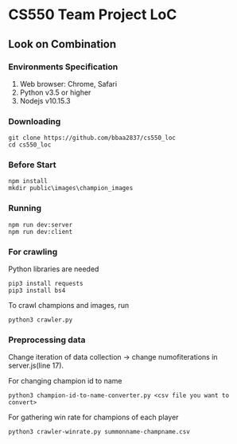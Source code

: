 # CS550 Team Project LoC
## Look on Combination

### Environments Specification
1. Web browser: Chrome, Safari
2. Python v3.5 or higher
3. Nodejs v10.15.3

### Downloading
```
git clone https://github.com/bbaa2837/cs550_loc
cd cs550_loc
```

### Before Start
```
npm install
mkdir public\images\champion_images
```

### Running
```
npm run dev:server
npm run dev:client
```
### For crawling
Python libraries are needed
```
pip3 install requests
pip3 install bs4
```

To crawl champions and images, run
```
python3 crawler.py
```

### Preprocessing data
Change iteration of data collection -> change numofiterations in server.js(line 17).


For changing champion id to name
```
python3 champion-id-to-name-converter.py <csv file you want to convert>
```

For gathering win rate for champions of each player
```
python3 crawler-winrate.py summonname-champname.csv
```
